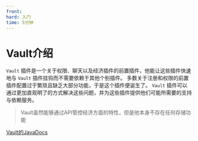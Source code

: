 ```yaml
---
front:
hard: 入门
time: 5分钟
---
```


# Vault介绍

`Vault` 插件是一个关于权限、聊天以及经济插件的前置插件，他能让这些插件快速地与 `Vault` 插件挂钩而不需要依赖于其他个别插件。
多数关于注册和权限的前置插件配置过于繁琐且缺乏大部分功能，于是这个插件便诞生了。
`Vault` 插件可以通过更加直观明了的方式解决这些问题，并为这些插件提供他们可能所需要的支持与依赖服务。

> Vault虽然能够通过API管控经济方面的特性，但是他本身不存在任何存储功能

[Vault的JavaDocs](https://milkbowl.github.io/VaultAPI/)


